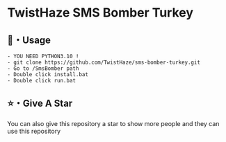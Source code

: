 # TwistHaze SMS Bomber Turkey

## 🎈・Usage

```
- YOU NEED PYTHON3.10 !
- git clone https://github.com/TwistHaze/sms-bomber-turkey.git
- Go to /SmsBomber path
- Double click install.bat
- Double click run.bat
```

## ⭐・Give A Star

You can also give this repository a star to show more people and they can use this repository
